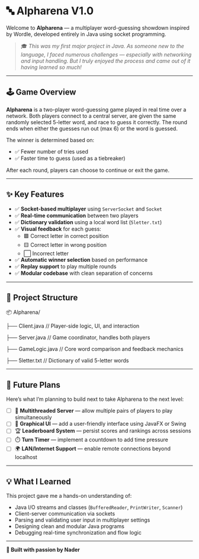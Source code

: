 # 🔤 Alpharena V1.0

Welcome to **Alpharena** — a multiplayer word-guessing showdown inspired by Wordle, developed entirely in Java using socket programming.

> 🎓 *This was my first major project in Java. As someone new to the language, I faced numerous challenges — especially with networking and input handling. But I truly enjoyed the process and came out of it having learned so much!*

---

## 🕹️ Game Overview

**Alpharena** is a two-player word-guessing game played in real time over a network. Both players connect to a central server, are given the same randomly selected 5-letter word, and race to guess it correctly. The round ends when either the guesses run out (max 6) or the word is guessed.

The winner is determined based on:
- ✅ Fewer number of tries used
- ✅ Faster time to guess (used as a tiebreaker)

After each round, players can choose to continue or exit the game.

---

## ✨ Key Features

- ✅ **Socket-based multiplayer** using `ServerSocket` and `Socket`
- ✅ **Real-time communication** between two players
- ✅ **Dictionary validation** using a local word list (`5letter.txt`)
- ✅ **Visual feedback** for each guess:
  - 🟩 Correct letter in correct position  
  - 🟨 Correct letter in wrong position  
  - ⬜ Incorrect letter  
- ✅ **Automatic winner selection** based on performance
- ✅ **Replay support** to play multiple rounds
- ✅ **Modular codebase** with clean separation of concerns

---

## 📁 Project Structure

📦 Alpharena/

├── Client.java // Player-side logic, UI, and interaction

├── Server.java // Game coordinator, handles both players

├── GameLogic.java // Core word comparison and feedback mechanics

├── 5letter.txt // Dictionary of valid 5-letter words


---

## 🚧 Future Plans

Here’s what I’m planning to build next to take Alpharena to the next level:

- [ ] 🧵 **Multithreaded Server** — allow multiple pairs of players to play simultaneously
- [ ] 🎨 **Graphical UI** — add a user-friendly interface using JavaFX or Swing
- [ ] 🏆 **Leaderboard System** — persist scores and rankings across sessions
- [ ] ⏱️ **Turn Timer** — implement a countdown to add time pressure
- [ ] 🌍 **LAN/Internet Support** — enable remote connections beyond localhost

---

## 💡 What I Learned

This project gave me a hands-on understanding of:

- Java I/O streams and classes (`BufferedReader`, `PrintWriter`, `Scanner`)
- Client-server communication via sockets
- Parsing and validating user input in multiplayer settings
- Designing clean and modular Java programs
- Debugging real-time synchronization and flow logic

---

**🚀 Built with passion by Nader**
